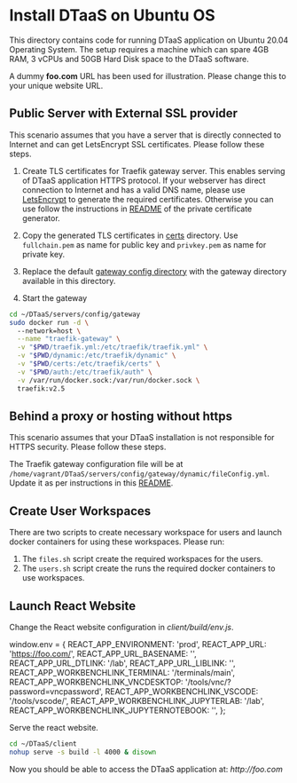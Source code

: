 # Install DTaaS on Ubuntu OS

This directory contains code for running DTaaS application on Ubuntu 20.04 Operating System. The setup requires a machine which can spare 4GB RAM, 3 vCPUs and 50GB Hard Disk space to the DTaaS software.

A dummy **foo.com** URL has been used for illustration. Please change this to your unique website URL.

## Public Server with External SSL provider

This scenario assumes that you have a server that is directly connected to Internet and can get LetsEncrypt SSL certificates. Please follow these steps.

1. Create TLS certificates for Traefik gateway server. This enables serving of DTaaS application HTTPS protocol. If your webserver has direct connection to Internet and has a valid DNS name, please use [LetsEncrypt](https://letsencrypt.org/getting-started/) to generate the required certificates. Otherwise you can use follow the instructions in [README](../../ssl/README.md) of the private certificate generator.
1. Copy the generated TLS certificates in [certs](gateway/certs/) directory. Use `fullchain.pem` as name for public key and `privkey.pem` as name for private key.
1. Replace the default [gateway config directory](../../servers/config/gateway/) with the gateway directory available in this directory.

1. Start the gateway

```bash
cd ~/DTaaS/servers/config/gateway
sudo docker run -d \               
  --network=host \
  --name "traefik-gateway" \
  -v "$PWD/traefik.yml:/etc/traefik/traefik.yml" \
  -v "$PWD/dynamic:/etc/traefik/dynamic" \
  -v "$PWD/certs:/etc/traefik/certs" \
  -v "$PWD/auth:/etc/traefik/auth" \
  -v /var/run/docker.sock:/var/run/docker.sock \
  traefik:v2.5
```

## Behind a proxy or hosting without https

This scenario assumes that your DTaaS installation is not responsible for HTTPS security. Please follow these steps.

The Traefik gateway configuration file will be at `/home/vagrant/DTaaS/servers/config/gateway/dynamic/fileConfig.yml`. Update it as per instructions in this [README](../../../servers/config/gateway/README.md).

## Create User Workspaces

There are two scripts to create necessary workspace for users and launch docker containers for using these workspaces. Please run:

1. The `files.sh` script create the required workspaces for the users.
1. The `users.sh` script create the runs the required docker containers to use workspaces. 

## Launch React Website

Change the React website configuration in _client/build/env.js_.

window.env = {
  REACT_APP_ENVIRONMENT: 'prod',
  REACT_APP_URL: 'https://foo.com/',
  REACT_APP_URL_BASENAME: '',
  REACT_APP_URL_DTLINK: '/lab',
  REACT_APP_URL_LIBLINK: '',
  REACT_APP_WORKBENCHLINK_TERMINAL: '/terminals/main',
  REACT_APP_WORKBENCHLINK_VNCDESKTOP: '/tools/vnc/?password=vncpassword',
  REACT_APP_WORKBENCHLINK_VSCODE: '/tools/vscode/',
  REACT_APP_WORKBENCHLINK_JUPYTERLAB: '/lab',
  REACT_APP_WORKBENCHLINK_JUPYTERNOTEBOOK: '',
};


Serve the react website.

```bash
cd ~/DTaaS/client
nohup serve -s build -l 4000 & disown
```

Now you should be able to access the DTaaS application at: _http://foo.com_
